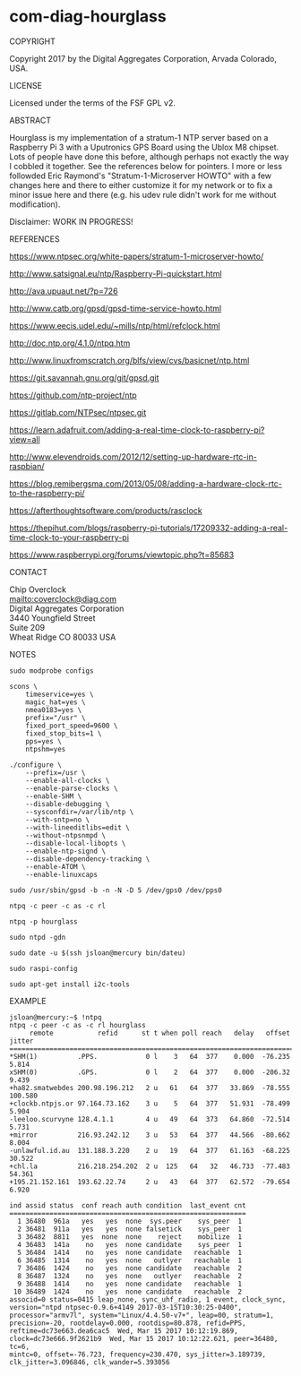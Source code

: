 # com-diag-hourglass

COPYRIGHT

Copyright 2017 by the Digital Aggregates Corporation, Arvada Colorado, USA.

LICENSE

Licensed under the terms of the FSF GPL v2.

ABSTRACT

Hourglass is my implementation of a stratum-1 NTP server based on a Raspberry
Pi 3 with a Uputronics GPS Board using the Ublox M8 chipset. Lots of people
have done this before, although perhaps not exactly the way I cobbled it
together. See the references below for pointers. I more or less followded
Eric Raymond's "Stratum-1-Microserver HOWTO" with a few changes here and
there to either customize it for my network or to fix a minor issue here
and there (e.g. his udev rule didn't work for me without modification).

Disclaimer: WORK IN PROGRESS!

REFERENCES

<https://www.ntpsec.org/white-papers/stratum-1-microserver-howto/>

<http://www.satsignal.eu/ntp/Raspberry-Pi-quickstart.html>

<http://ava.upuaut.net/?p=726>

<http://www.catb.org/gpsd/gpsd-time-service-howto.html>

<https://www.eecis.udel.edu/~mills/ntp/html/refclock.html>

<http://doc.ntp.org/4.1.0/ntpq.htm>

<http://www.linuxfromscratch.org/blfs/view/cvs/basicnet/ntp.html>

<https://git.savannah.gnu.org/git/gpsd.git>

<https://github.com/ntp-project/ntp>

<https://gitlab.com/NTPsec/ntpsec.git>

<https://learn.adafruit.com/adding-a-real-time-clock-to-raspberry-pi?view=all>

<http://www.elevendroids.com/2012/12/setting-up-hardware-rtc-in-raspbian/>

<https://blog.remibergsma.com/2013/05/08/adding-a-hardware-clock-rtc-to-the-raspberry-pi/>

<https://afterthoughtsoftware.com/products/rasclock>

<https://thepihut.com/blogs/raspberry-pi-tutorials/17209332-adding-a-real-time-clock-to-your-raspberry-pi>

<https://www.raspberrypi.org/forums/viewtopic.php?t=85683>

CONTACT

Chip Overclock  
<mailto:coverclock@diag.com>  
Digital Aggregates Corporation  
3440 Youngfield Street  
Suite 209  
Wheat Ridge CO 80033 USA  

NOTES

    sudo modprobe configs

    scons \
    	timeservice=yes \
        magic_hat=yes \
    	nmea0183=yes \
    	prefix="/usr" \
    	fixed_port_speed=9600 \
    	fixed_stop_bits=1 \
    	pps=yes \
    	ntpshm=yes

    ./configure \
        --prefix=/usr \
        --enable-all-clocks \
        --enable-parse-clocks \
        --enable-SHM \
        --disable-debugging \
        --sysconfdir=/var/lib/ntp \
        --with-sntp=no \
        --with-lineeditlibs=edit \
        --without-ntpsnmpd \
        --disable-local-libopts \
        --enable-ntp-signd \
        --disable-dependency-tracking \
        --enable-ATOM \
        --enable-linuxcaps

    sudo /usr/sbin/gpsd -b -n -N -D 5 /dev/gps0 /dev/pps0

    ntpq -c peer -c as -c rl

    ntpq -p hourglass

    sudo ntpd -gdn

    sudo date -u $(ssh jsloan@mercury bin/dateu)

    sudo raspi-config

    sudo apt-get install i2c-tools

EXAMPLE

    jsloan@mercury:~$ !ntpq
    ntpq -c peer -c as -c rl hourglass
         remote           refid      st t when poll reach   delay   offset  jitter
    ==============================================================================
    *SHM(1)          .PPS.            0 l    3   64  377    0.000  -76.235   5.814
    xSHM(0)          .GPS.            0 l    2   64  377    0.000  -206.32   9.439
    +ha82.smatwebdes 200.98.196.212   2 u   61   64  377   33.869  -78.555 100.580
    +clockb.ntpjs.or 97.164.73.162    3 u    5   64  377   51.931  -78.499   5.904
    -leeloo.scurvyne 128.4.1.1        4 u   49   64  373   64.860  -72.514   5.731
    +mirror          216.93.242.12    3 u   53   64  377   44.566  -80.662   8.004
    -unlawful.id.au  131.188.3.220    2 u   19   64  377   61.163  -68.225  30.522
    +chl.la          216.218.254.202  2 u  125   64   32   46.733  -77.483  54.361
    +195.21.152.161  193.62.22.74     2 u   43   64  377   62.572  -79.654   6.920
    
    ind assid status  conf reach auth condition  last_event cnt
    ===========================================================
      1 36480  961a   yes   yes  none  sys.peer    sys_peer  1
      2 36481  911a   yes   yes  none falsetick    sys_peer  1
      3 36482  8811   yes  none  none    reject    mobilize  1
      4 36483  141a    no   yes  none candidate    sys_peer  1
      5 36484  1414    no   yes  none candidate   reachable  1
      6 36485  1314    no   yes  none   outlyer   reachable  1
      7 36486  1424    no   yes  none candidate   reachable  2
      8 36487  1324    no   yes  none   outlyer   reachable  2
      9 36488  1414    no   yes  none candidate   reachable  1
     10 36489  1424    no   yes  none candidate   reachable  2
    associd=0 status=0415 leap_none, sync_uhf_radio, 1 event, clock_sync,
    version="ntpd ntpsec-0.9.6+4149 2017-03-15T10:30:25-0400",
    processor="armv7l", system="Linux/4.4.50-v7+", leap=00, stratum=1,
    precision=-20, rootdelay=0.000, rootdisp=80.878, refid=PPS,
    reftime=dc73e663.dea6cac5  Wed, Mar 15 2017 10:12:19.869,
    clock=dc73e666.9f2621b9  Wed, Mar 15 2017 10:12:22.621, peer=36480, tc=6,
    mintc=0, offset=-76.723, frequency=230.470, sys_jitter=3.189739,
    clk_jitter=3.096846, clk_wander=5.393056
